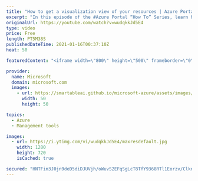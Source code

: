 ```yaml
---
title: "How to get a visualization view of your resources | Azure Portal Series"
excerpt: "In this episode of the #Azure Portal “How To” Series, learn how to easily view a summary of your resources using different visualizations such as how to view all your resources on a map.   Try out these features in the Azure portal: https://portal.azure.com  Keep connected on Twitter: https://twitter.com/AzurePortal"
originalUrl: https://youtube.com/watch?v=wudqkkJd5E4
type: video
price: Free
length: PT5M38S
publishedDateTime: 2021-01-16T00:37:10Z
heat: 50

featuredContent: "<iframe width=\"800\" height=\"500\" frameborder=\"0\" src=\"https://www.youtube.com/embed/wudqkkJd5E4\" allow=\"accelerometer; autoplay; encrypted-media; gyroscope; picture-in-picture\" allowfullscreen></iframe>"

provider:
  name: Microsoft
  domain: microsoft.com
  images:
    - url: https://smartableai.github.io/microsoft-azure/assets/images/organizations/microsoft.com-50x50.jpg
      width: 50
      height: 50

topics:
  - Azure
  - Management tools

images:
  - url: https://i.ytimg.com/vi/wudqkkJd5E4/maxresdefault.jpg
    width: 1280
    height: 720
    isCached: true

secured: "HNTFim3J0jn9deD5diDJUVjh/oWuvS2EFqSgLcT8TfY9368RTl1Eorzv/Clkn658S6dpr3GHhW8lC8rT9aZKmyay2JBhD/TjMEkV9q+zA89qvy1ve92vpWNOCvxLnexRaIpAaUtn6iN5I6Z0xddUBwaXBUxr6eqVv6XfJPZs4j/4IP0rf+FUc49JYkhIkmIqx23YFhXBbcM9vva1KPhJVclN2TtmLMYQ7QT70UqMS6OhRRCxIfgoHTNDX1v/VIjWqfZUgkZCrpGwWx7PxKPnmDqiz4c4r2uitV6yqfr/YB4y94QOPIJDuUJB8Zt87uj5vVcx4a/KUX4JJxTo87tC6sjyh/RMraNMwYg4GymdBa4b/lKM7wOd0q5vRZno+9bQYMimawELQ03hbiKrO2E/stz4dLpnIoi0LC6BmIdHItY=;kc60iMltHDSHHIH945URKg=="
---
```



